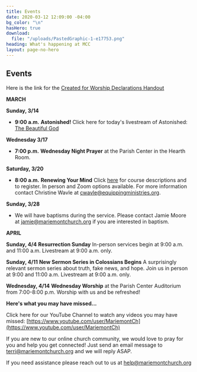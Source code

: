 ```yaml
---
title: Events
date: 2020-03-12 12:09:00 -04:00
bg_color: "\n"
hasHero: true
download:
  file: "/uploads/PastedGraphic-1-e17753.png"
heading: What's happening at MCC
layout: page-no-hero
---
```


## Events

Here is the link for the [Created for Worship Declarations Handout](https://drive.google.com/file/d/1bCTQeDUK1bBI30rwqdyiVlecur89yNSl/view?usp=sharing)

**MARCH**

**Sunday, 3/14**

* **9:00 a.m.** **Astonished!**
Click here for today's livestream of Astonished: [The Beautiful God](https://youtu.be/yFrAc74uOF4) 

**Wednesday 3/17** 

* **7:00 p.m.** **Wednesday Night Prayer** at the Parish Center in the Hearth Room.

**Saturday, 3/20**

* **8:00 a.m.** **Renewing Your Mind** Click [here](http://www.equippingministries.org/) for course descriptions and to register. In person and Zoom options available. For more information contact Christine Wavle at [cwavle@equippingministries.org](cwavle@equippingministries.org).

**Sunday, 3/28**

* We will have baptisms during the service. Please contact Jamie Moore at jamie@mariemontchurch.org if you are interested in baptism.

**APRIL**

**Sunday, 4/4** **Resurrection Sunday** In-person services begin at 9:00 a.m. and 11:00 a.m. Livestream at 9:00 a.m. only.

**Sunday, 4/11** **New Sermon Series in Colossians Begins** 
A surprisingly relevant sermon series about truth, fake news, and hope. Join us in person at 9:00 and 11:00 a.m. Livestream at 9:00 a.m. only.

**Wednesday, 4/14** **Wednesday Worship** at the Parish Center Auditorium from 7:00-8:00 p.m. Worship with us and be refreshed!

**Here's what you may have missed...**

Click here for our YouTube Channel to watch any videos you may have missed:
[https://www.youtube.com/user/MariemontCh](https://www.youtube.com/user/MariemontCh)

If you are new to our online church community, we would love to pray for you and help you get connected! Just send an email message to [terri@mariemontchurch.org](http://terri@mariemontchurch.org) and we will reply ASAP.

If you need assistance please reach out to us at [help@mariemontchurch.org](http://help@mariemontchurch.org)

